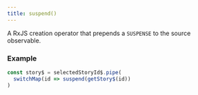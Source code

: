 ```yaml
---
title: suspend()
---
```


A RxJS creation operator that prepends a `SUSPENSE` to the source observable.

### Example

```ts
const story$ = selectedStoryId$.pipe(
  switchMap(id => suspend(getStory$(id))
)
```